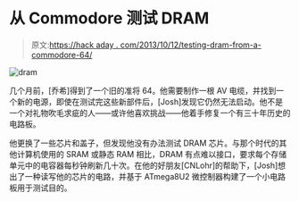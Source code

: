 # 从 Commodore 测试 DRAM

> 原文:[https://hack aday . com/2013/10/12/testing-dram-from-a-commodore-64/](https://hackaday.com/2013/10/12/testing-dram-from-a-commodore-64/)

![dram](../Images/4d74e051e25055301502a452e96ed53e.png)

几个月前，[乔希]得到了一个旧的准将 64。他需要制作一根 AV 电缆，并找到一个新的电源，即使在测试完这些新部件后，[Josh]发现它仍然无法启动。他不是一个对礼物吹毛求疵的人——或许他喜欢挑战——他着手修复一个有三十年历史的电路板。

他更换了一些芯片和盖子，但发现他没有办法测试 DRAM 芯片。与那个时代的其他计算机使用的 SRAM 或静态 RAM 相比，DRAM 有点难以接口，要求每个存储单元中的电容器每秒钟刷新几十次。在他的好朋友[CNLohr]的帮助下，[Josh]想出了一种读写他的芯片的电路，并基于 ATmega8U2 微控制器构建了一个小电路板用于测试目的。